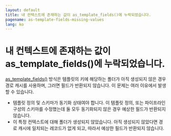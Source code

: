 ```yaml
---
layout: default
title: 내 컨텍스트에 존재하는 값이 as_template_fields()에 누락되었습니다.
pagename: as-template-fields-missing-values
lang: ko
---
```


# 내 컨텍스트에 존재하는 값이 as_template_fields()에 누락되었습니다.

[as_template_fields()](https://developer.shotgridsoftware.com/tk-core/core.html?#sgtk.Context.as_template_fields) 방식은 템플릿의 키에 해당하는 폴더가 아직 생성되지 않은 경우 경로 캐시를 사용하며, 그러면 필드가 반환되지 않습니다. 이 문제는 여러 이유에서 발생할 수 있습니다.

- 템플릿 정의 및 스키마가 동기화 상태여야 합니다. 이 템플릿 정의, 또는 파이프라인 구성의 스키마를 수정했는데 둘 모두 동기화되지 않은 경우 예상한 필드가 반환되지 않습니다.
- 이 특정 컨텍스트에 대해 폴더가 생성되지 않았습니다. 아직 생성되지 않았다면 경로 캐시에 일치되는 레코드가 없게 되고, 따라서 예상한 필드가 반환되지 않습니다.
